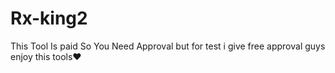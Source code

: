# Rx-king2
This Tool Is paid So You Need Approval but for test i give free approval guys enjoy this tools❤️
